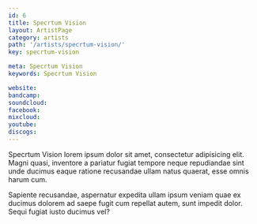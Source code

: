 ```yaml
---
id: 6
title: Specrtum Vision
layout: ArtistPage
category: artists
path: '/artists/specrtum-vision/'
key: specrtum-vision

meta: Specrtum Vision
keywords: Specrtum Vision

website: 
bandcamp: 
soundcloud: 
facebook: 
mixcloud: 
youtube: 
discogs: 
---
```


Specrtum Vision lorem ipsum dolor sit amet, consectetur adipisicing elit. Magni quasi, inventore a pariatur fugiat tempore neque repudiandae sint unde ducimus eaque ratione recusandae ullam natus quaerat, esse omnis harum cum.

Sapiente recusandae, aspernatur expedita ullam ipsum veniam quae ex ducimus dolorem ad saepe fugit cum repellat autem, sunt impedit dolor. Sequi fugiat iusto ducimus vel?
